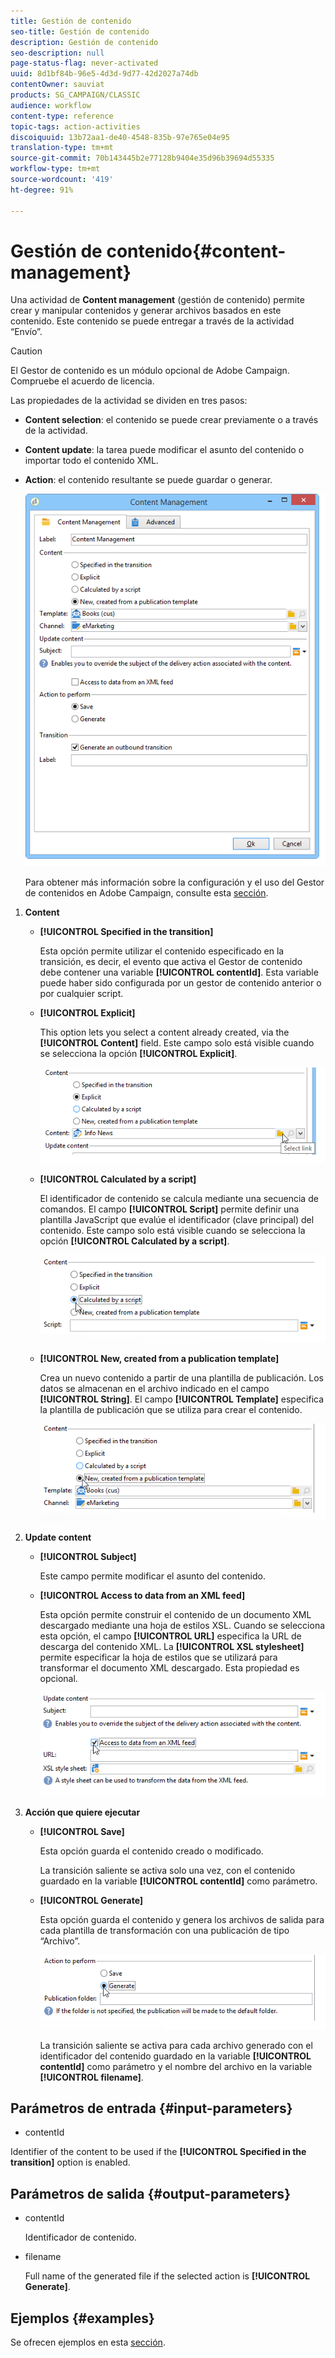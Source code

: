 ```yaml
---
title: Gestión de contenido
seo-title: Gestión de contenido
description: Gestión de contenido
seo-description: null
page-status-flag: never-activated
uuid: 8d1bf84b-96e5-4d3d-9d77-42d2027a74db
contentOwner: sauviat
products: SG_CAMPAIGN/CLASSIC
audience: workflow
content-type: reference
topic-tags: action-activities
discoiquuid: 13b72aa1-de40-4548-835b-97e765e04e95
translation-type: tm+mt
source-git-commit: 70b143445b2e77128b9404e35d96b39694d55335
workflow-type: tm+mt
source-wordcount: '419'
ht-degree: 91%

---
```



# Gestión de contenido{#content-management}

Una actividad de **Content management** (gestión de contenido) permite crear y manipular contenidos y generar archivos basados en este contenido. Este contenido se puede entregar a través de la actividad “Envío”.

>[!CAUTION]
>
>El Gestor de contenido es un módulo opcional de Adobe Campaign. Compruebe el acuerdo de licencia.

Las propiedades de la actividad se dividen en tres pasos:

* **Content selection**: el contenido se puede crear previamente o a través de la actividad.
* **Content update**: la tarea puede modificar el asunto del contenido o importar todo el contenido XML.
* **Action**: el contenido resultante se puede guardar o generar.

   ![](assets/content_mgmt_edit.png)

   Para obtener más información sobre la configuración y el uso del Gestor de contenidos en Adobe Campaign, consulte esta [sección](../../delivery/using/about-content-management.md).

1. **Content**

   * **[!UICONTROL Specified in the transition]**

      Esta opción permite utilizar el contenido especificado en la transición, es decir, el evento que activa el Gestor de contenido debe contener una variable **[!UICONTROL contentId]**. Esta variable puede haber sido configurada por un gestor de contenido anterior o por cualquier script.

   * **[!UICONTROL Explicit]**

      This option lets you select a content already created, via the **[!UICONTROL Content]** field. Este campo solo está visible cuando se selecciona la opción **[!UICONTROL Explicit]**.

      ![](assets/content_mgmt_explicit.png)

   * **[!UICONTROL Calculated by a script]**

      El identificador de contenido se calcula mediante una secuencia de comandos. El campo **[!UICONTROL Script]** permite definir una plantilla JavaScript que evalúe el identificador (clave principal) del contenido. Este campo solo está visible cuando se selecciona la opción **[!UICONTROL Calculated by a script]**.

      ![](assets/content_mgmt_script.png)

   * **[!UICONTROL New, created from a publication template]**

      Crea un nuevo contenido a partir de una plantilla de publicación. Los datos se almacenan en el archivo indicado en el campo **[!UICONTROL String]**. El campo **[!UICONTROL Template]** especifica la plantilla de publicación que se utiliza para crear el contenido.

      ![](assets/content_mgmt_new.png)

1. **Update content**

   * **[!UICONTROL Subject]**

      Este campo permite modificar el asunto del contenido.

   * **[!UICONTROL Access to data from an XML feed]**

      Esta opción permite construir el contenido de un documento XML descargado mediante una hoja de estilos XSL. Cuando se selecciona esta opción, el campo **[!UICONTROL URL]** especifica la URL de descarga del contenido XML. La **[!UICONTROL XSL stylesheet]** permite especificar la hoja de estilos que se utilizará para transformar el documento XML descargado. Esta propiedad es opcional.

      ![](assets/content_mgmt_xmlcontent.png)

1. **Acción que quiere ejecutar**

   * **[!UICONTROL Save]**

      Esta opción guarda el contenido creado o modificado.

      La transición saliente se activa solo una vez, con el contenido guardado en la variable **[!UICONTROL contentId]** como parámetro.

   * **[!UICONTROL Generate]**

      Esta opción guarda el contenido y genera los archivos de salida para cada plantilla de transformación con una publicación de tipo “Archivo”.

      ![](assets/content_mgmt_generate.png)

      La transición saliente se activa para cada archivo generado con el identificador del contenido guardado en la variable **[!UICONTROL contentId]** como parámetro y el nombre del archivo en la variable **[!UICONTROL filename]**.

## Parámetros de entrada {#input-parameters}

* contentId

Identifier of the content to be used if the **[!UICONTROL Specified in the transition]** option is enabled.

## Parámetros de salida {#output-parameters}

* contentId

   Identificador de contenido.

* filename

   Full name of the generated file if the selected action is **[!UICONTROL Generate]**.

## Ejemplos {#examples}

Se ofrecen ejemplos en esta [sección](../../delivery/using/automating-via-workflows.md#examples).
